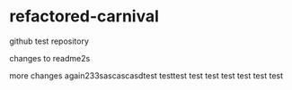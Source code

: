 # refactored-carnival
github test repository

changes to readme2s

more changes again233sascascasdtest
testtest
test
test
test
test
test
test
